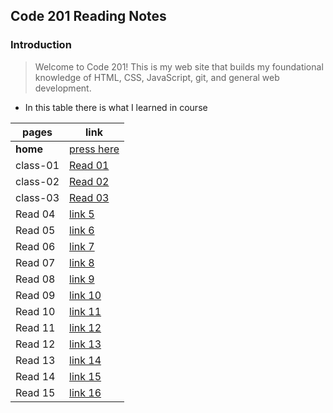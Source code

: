 ## Code 201 Reading Notes

### Introduction

> Welcome to Code 201! This is my web site  that builds my  foundational knowledge of HTML, CSS, JavaScript, git, and general web development.


* In this table there is what I learned in course 

pages  |  link
---------- | ---------
 **home**  | [press here](https://mustafahamdanah.github.io/reading-notes/)
 class-01  | [Read 01](https://mustafahamdanah.github.io/reading-notes/class-01)
 class-02  | [Read 02](https://mustafahamdanah.github.io/reading-notes/class-02)
 class-03 | [Read 03](https://mustafahamdanah.github.io/reading-notes/class-03)
 Read 04 | [link 5]()
 Read 05 | [link 6]()
 Read 06 | [link 7]()
 Read 07 | [link 8]()
 Read 08 | [link 9]()
 Read 09 | [link 10]()
 Read 10 | [link 11]()
 Read 11 | [link 12]()
 Read 12 | [link 13]()
 Read 13 | [link 14]()
 Read 14 | [link 15]()
 Read 15 | [link 16]()

